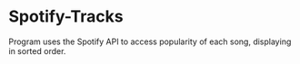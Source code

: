 # Spotify-Tracks

Program uses the Spotify API to access popularity of each song, displaying in sorted order. 
